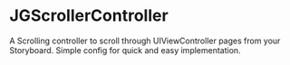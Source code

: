 # JGScrollerController
A Scrolling controller to scroll through UIViewController pages from your Storyboard. Simple config for quick and easy implementation.

